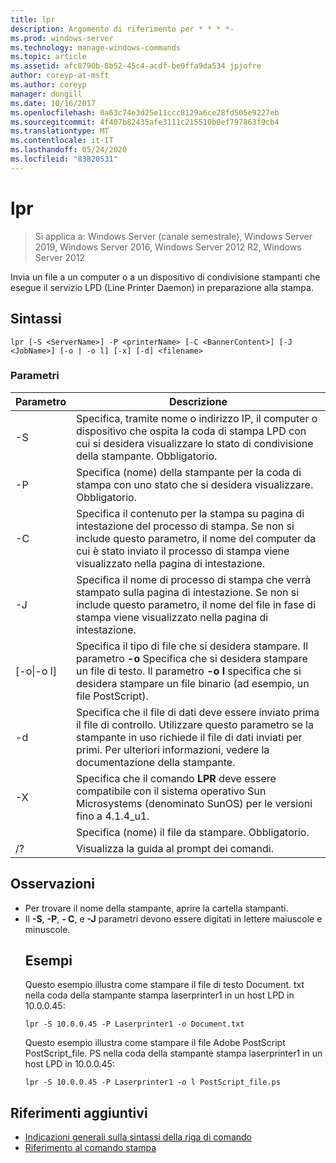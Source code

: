 ```yaml
---
title: lpr
description: Argomento di riferimento per * * * *-
ms.prod: windows-server
ms.technology: manage-windows-commands
ms.topic: article
ms.assetid: afc8790b-8b52-45c4-acdf-be0ffa9da534 jpjofre
author: coreyp-at-msft
ms.author: coreyp
manager: dongill
ms.date: 10/16/2017
ms.openlocfilehash: 0a63c74e3d25e11ccc8129a6ce28fd505e9227eb
ms.sourcegitcommit: 4f407b82435afe3111c215510b0ef797863f9cb4
ms.translationtype: MT
ms.contentlocale: it-IT
ms.lasthandoff: 05/24/2020
ms.locfileid: "83820531"
---
```

# <a name="lpr"></a>lpr

> Si applica a: Windows Server (canale semestrale), Windows Server 2019, Windows Server 2016, Windows Server 2012 R2, Windows Server 2012

Invia un file a un computer o a un dispositivo di condivisione stampanti che esegue il servizio LPD (Line Printer Daemon) in preparazione alla stampa.

## <a name="syntax"></a>Sintassi
```
lpr [-S <ServerName>] -P <printerName> [-C <BannerContent>] [-J <JobName>] [-o | -o l] [-x] [-d] <filename>
```
### <a name="parameters"></a>Parametri

|     Parametro      |                                                                                                           Descrizione                                                                                                           |
|--------------------|---------------------------------------------------------------------------------------------------------------------------------------------------------------------------------------------------------------------------------|
|  -S<ServerName>   |                                    Specifica, tramite nome o indirizzo IP, il computer o dispositivo che ospita la coda di stampa LPD con cui si desidera visualizzare lo stato di condivisione della stampante. Obbligatorio.                                    |
|  -P<printerName>  |                                                              Specifica (nome) della stampante per la coda di stampa con uno stato che si desidera visualizzare. Obbligatorio.                                                              |
| -C<BannerContent> |                Specifica il contenuto per la stampa su pagina di intestazione del processo di stampa. Se non si include questo parametro, il nome del computer da cui è stato inviato il processo di stampa viene visualizzato nella pagina di intestazione.                 |
|    -J<JobName>    |                           Specifica il nome di processo di stampa che verrà stampato sulla pagina di intestazione. Se non si include questo parametro, il nome del file in fase di stampa viene visualizzato nella pagina di intestazione.                            |
| [-o&#124;-o l]  | Specifica il tipo di file che si desidera stampare. Il parametro **-o** Specifica che si desidera stampare un file di testo. Il parametro **-o l** specifica che si desidera stampare un file binario (ad esempio, un file PostScript). |
|         -d         |              Specifica che il file di dati deve essere inviato prima il file di controllo. Utilizzare questo parametro se la stampante in uso richiede il file di dati inviati per primi. Per ulteriori informazioni, vedere la documentazione della stampante.               |
|         -X         |                               Specifica che il comando **LPR** deve essere compatibile con il sistema operativo Sun Microsystems (denominato SunOS) per le versioni fino a 4.1.4_u1.                                |
|     <FileName>     |                                                                                      Specifica (nome) il file da stampare. Obbligatorio.                                                                                      |
|         /?         |                                                                                              Visualizza la guida al prompt dei comandi.                                                                                               |

## <a name="remarks"></a>Osservazioni
- Per trovare il nome della stampante, aprire la cartella stampanti.
- Il **-S**, **-P**, **- C**, e **-J** parametri devono essere digitati in lettere maiuscole e minuscole.
  ## <a name="examples"></a>Esempi
  Questo esempio illustra come stampare il file di testo Document. txt nella coda della stampante stampa laserprinter1 in un host LPD in 10.0.0.45:
  ```
  lpr -S 10.0.0.45 -P Laserprinter1 -o Document.txt
  ```
  Questo esempio illustra come stampare il file Adobe PostScript PostScript_file. PS nella coda della stampante stampa laserprinter1 in un host LPD in 10.0.0.45:
  ```
  lpr -S 10.0.0.45 -P Laserprinter1 -o l PostScript_file.ps
  ```

## <a name="additional-references"></a>Riferimenti aggiuntivi
- [Indicazioni generali sulla sintassi della riga di comando](command-line-syntax-key.md)
-   [Riferimento al comando stampa](print-command-reference.md)
